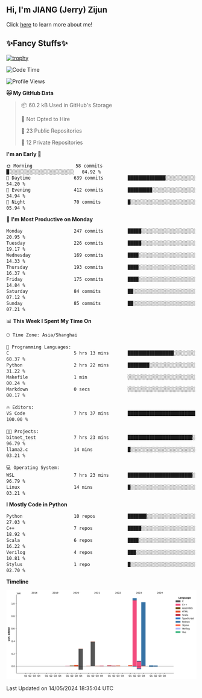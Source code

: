 ## Hi, I'm JIANG (Jerry) Zijun

Click [here](https://jzjerry.github.io/about/) to learn more about me!

## ✨Fancy Stuffs✨
[![trophy](https://github-profile-trophy.vercel.app/?username=jzjerry&theme=onedark)](https://github.com/ryo-ma/github-profile-trophy)
<!--START_SECTION:waka-->
![Code Time](http://img.shields.io/badge/Code%20Time-464%20hrs%2012%20mins-blue)

![Profile Views](http://img.shields.io/badge/Profile%20Views-0-blue)

**🐱 My GitHub Data** 

> 📦 60.2 kB Used in GitHub's Storage 
 > 
> 🚫 Not Opted to Hire
 > 
> 📜 23 Public Repositories 
 > 
> 🔑 12 Private Repositories 
 > 
**I'm an Early 🐤** 

```text
🌞 Morning                58 commits          █░░░░░░░░░░░░░░░░░░░░░░░░   04.92 % 
🌆 Daytime                639 commits         ██████████████░░░░░░░░░░░   54.20 % 
🌃 Evening                412 commits         █████████░░░░░░░░░░░░░░░░   34.94 % 
🌙 Night                  70 commits          █░░░░░░░░░░░░░░░░░░░░░░░░   05.94 % 
```
📅 **I'm Most Productive on Monday** 

```text
Monday                   247 commits         █████░░░░░░░░░░░░░░░░░░░░   20.95 % 
Tuesday                  226 commits         █████░░░░░░░░░░░░░░░░░░░░   19.17 % 
Wednesday                169 commits         ████░░░░░░░░░░░░░░░░░░░░░   14.33 % 
Thursday                 193 commits         ████░░░░░░░░░░░░░░░░░░░░░   16.37 % 
Friday                   175 commits         ████░░░░░░░░░░░░░░░░░░░░░   14.84 % 
Saturday                 84 commits          ██░░░░░░░░░░░░░░░░░░░░░░░   07.12 % 
Sunday                   85 commits          ██░░░░░░░░░░░░░░░░░░░░░░░   07.21 % 
```


📊 **This Week I Spent My Time On** 

```text
🕑︎ Time Zone: Asia/Shanghai

💬 Programming Languages: 
C                        5 hrs 13 mins       █████████████████░░░░░░░░   68.37 % 
Python                   2 hrs 22 mins       ████████░░░░░░░░░░░░░░░░░   31.22 % 
Makefile                 1 min               ░░░░░░░░░░░░░░░░░░░░░░░░░   00.24 % 
Markdown                 0 secs              ░░░░░░░░░░░░░░░░░░░░░░░░░   00.17 % 

🔥 Editors: 
VS Code                  7 hrs 37 mins       █████████████████████████   100.00 % 

🐱‍💻 Projects: 
bitnet_test              7 hrs 23 mins       ████████████████████████░   96.79 % 
llama2.c                 14 mins             █░░░░░░░░░░░░░░░░░░░░░░░░   03.21 % 

💻 Operating System: 
WSL                      7 hrs 23 mins       ████████████████████████░   96.79 % 
Linux                    14 mins             █░░░░░░░░░░░░░░░░░░░░░░░░   03.21 % 
```

**I Mostly Code in Python** 

```text
Python                   10 repos            ███████░░░░░░░░░░░░░░░░░░   27.03 % 
C++                      7 repos             █████░░░░░░░░░░░░░░░░░░░░   18.92 % 
Scala                    6 repos             ████░░░░░░░░░░░░░░░░░░░░░   16.22 % 
Verilog                  4 repos             ███░░░░░░░░░░░░░░░░░░░░░░   10.81 % 
Stylus                   1 repo              █░░░░░░░░░░░░░░░░░░░░░░░░   02.70 % 
```



**Timeline**

![Lines of Code chart](https://raw.githubusercontent.com/Jzjerry/Jzjerry/main/assets/bar_graph.png)


 Last Updated on 14/05/2024 18:35:04 UTC
<!--END_SECTION:waka-->
